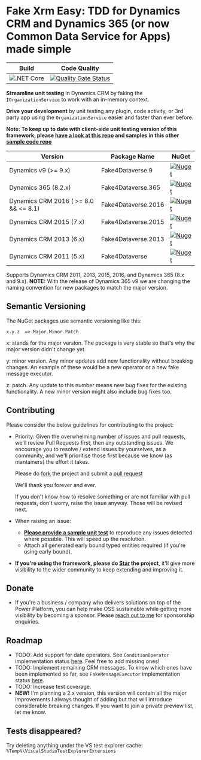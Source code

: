 Fake Xrm Easy: TDD for Dynamics CRM and Dynamics 365 (or now Common Data Service for Apps) made simple
=================================================================================


|Build|Code Quality|
|-----|------------|
|![.NET Core](https://github.com/DynamicsValue/fake-xrm-easy-core/workflows/CI/badge.svg)|[![Quality Gate Status](https://sonarcloud.io/api/project_badges/measure?project=DynamicsValue_fake-xrm-easy-core&metric=alert_status&token=275c67c8b62adac17e4e9a0ae210c77703d671d1)](https://sonarcloud.io/dashboard?id=DynamicsValue_fake-xrm-easy-core)||

<b>Streamline unit testing</b> in Dynamics CRM by faking the `IOrganizationService` to work with an in-memory context.

<b>Drive your development</b> by unit testing any plugin, code activity, or 3rd party app using the `OrganizationService` easier and faster than ever before.

<b>Note: To keep up to date with client-side unit testing version of this framework, please [have a look at this repo](http://github.com/jordimontana82/fake-xrm-easy-js) and samples in this other [sample code repo](http://github.com/jordimontana82/fake-xrm-easy-js-samples) </b>


|Version|Package Name|NuGet|
|-----------|------|-----|
|Dynamics v9 (>= 9.x)|Fake4Dataverse.9|[![Nuget](https://buildstats.info/nuget/Fake4Dataverse.9?v=1.55.0)](https://www.nuget.org/packages/Fake4Dataverse.9)|
|Dynamics 365 (8.2.x)|Fake4Dataverse.365|[![Nuget](https://buildstats.info/nuget/Fake4Dataverse.365?v=1.55.0)](https://www.nuget.org/packages/Fake4Dataverse.365)|
|Dynamics CRM 2016 ( >= 8.0 && <= 8.1)|Fake4Dataverse.2016|[![Nuget](https://buildstats.info/nuget/Fake4Dataverse.2016?v=1.55.0)](https://www.nuget.org/packages/Fake4Dataverse.2016)|
|Dynamics CRM 2015 (7.x)|Fake4Dataverse.2015|[![Nuget](https://buildstats.info/nuget/Fake4Dataverse.2015?v=1.55.0)](https://www.nuget.org/packages/Fake4Dataverse.2015)|
|Dynamics CRM 2013 (6.x)|Fake4Dataverse.2013|[![Nuget](https://buildstats.info/nuget/Fake4Dataverse.2013?v=1.55.0)](https://www.nuget.org/packages/Fake4Dataverse.2013)|
|Dynamics CRM 2011 (5.x)|Fake4Dataverse|[![Nuget](https://buildstats.info/nuget/Fake4Dataverse?v=1.55.0)](https://www.nuget.org/packages/Fake4Dataverse)|

Supports Dynamics CRM 2011, 2013, 2015, 2016, and Dynamics 365 (8.x and 9.x). <b>NOTE:</b> With the release of Dynamics 365 v9 we are changing the naming convention for new packages to match the major version.

## Semantic Versioning

The NuGet packages use semantic versioning like this:

    x.y.z  => Major.Minor.Patch
       
x: stands for the major version. The package is very stable so that's why the major version didn't change yet.

y: minor version. Any minor updates add new functionality without breaking changes. An example of these would be a new operator or a new fake message executor.

z: patch. Any update to this number means new bug fixes for the existing functionality. A new minor version might also include bug fixes too.

## Contributing

Please consider the below guidelines for contributing to the project:

* Priority: Given the overwhelming number of issues and pull requests, we'll review Pull Requests first, then any outstanding issues. We encourage you to resolve / extend issues by yourselves, as a community, and we'll prioritise those first because we know (as mantainers) the effort it takes. 

    Please do [fork](https://github.com/jordimontana82/fake-xrm-easy/fork) the project and submit a [pull request](https://github.com/jordimontana82/fake-xrm-easy/pulls)
    
    We'll thank you forever and ever. 

    If you don't know how to resolve something or are not familiar with pull requests, don't worry, raise the issue anyway. Those will be revised next.

* When raising an issue:

    * <u>**Please provide a sample unit test**</u> to reproduce any issues detected where possible. This will speed up the resolution.
    * Attach all generated early bound typed entities required (if you're using early bound).

* **If you're using the framework, please do [Star](https://github.com/jordimontana82/fake-xrm-easy/star) the project**, it'll give more visibility to the wider community to keep extending and improving it.

## Donate 

*  If you're a business / company who delivers solutions on top of the Power Platform, you can help make OSS sustainable while getting more visibility by becoming a sponsor. Please [reach out to me](https://github.com/jordimontana82) for sponsorship enquiries.

## Roadmap

*  TODO:  Add support for date operators. See `ConditionOperator` implementation status [here](https://github.com/jordimontana82/fake-xrm-easy/blob/master/Fake4Dataverse.Tests.Shared/FakeContextTests/FetchXml/ConditionOperatorTests.cs#L19-L110). Feel free to add missing ones!
*  TODO: Implement remaining CRM messages. To know which ones have been implemented so far, see `FakeMessageExecutor` implementation status [here](https://github.com/jordimontana82/fake-xrm-easy/tree/master/Fake4Dataverse.Shared/FakeMessageExecutors).
*  TODO: Increase test coverage.
*  **NEW!** I'm planning a 2.x version, this version will contain all the major improvements I always thought of adding but that will introduce considerable breaking changes. If you want to join a private preview list, let me know.



## Tests disappeared?

Try deleting anything under the VS test explorer cache: `%Temp%\VisualStudioTestExplorerExtensions`

